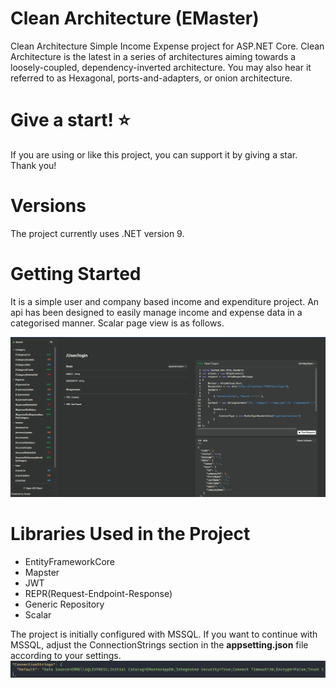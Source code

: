 # Clean Architecture (EMaster)
Clean Architecture Simple Income Expense project for ASP.NET Core. Clean Architecture is the latest in a series of architectures aiming towards a loosely-coupled, dependency-inverted architecture. You may also hear it referred to as Hexagonal, ports-and-adapters, or onion architecture.

# Give a start! ⭐
If you are using or like this project, you can support it by giving a star. Thank you!

# Versions
The project currently uses .NET version 9.

# Getting Started

It is a simple user and company based income and expenditure project. An api has been designed to easily manage income and expense data in a categorised manner.
Scalar page view is as follows.

![api](https://github.com/emrebayrakk/EMaster/blob/master/backend/EMaster.Infrastructure/Ekran%20g%C3%B6r%C3%BCnt%C3%BCs%C3%BC%202025-01-06%20205601.PNG)

# Libraries Used in the Project

- EntityFrameworkCore
- Mapster
- JWT
- REPR(Request-Endpoint-Response)
- Generic Repository
- Scalar

The project is initially configured with MSSQL. If you want to continue with MSSQL, adjust the ConnectionStrings section in the **appsetting.json** file according to your settings.
![sql](https://github.com/emrebayrakk/EMaster/blob/master/backend/EMaster.Infrastructure/sql.PNG)

